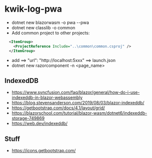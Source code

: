 # kwik-log-pwa

* dotnet new blazorwasm -o pwa --pwa
* dotnet new classlib -o common
* Add common project to other projects:
```xml
  <ItemGroup>
    <ProjectReference Include="..\common\common.csproj" />
  </ItemGroup>
```
* add ==> "url": "http://localhost:5xxx" ==> launch.json
* dotnet new razorcomponent -n <page_name>

## IndexedDB
* https://www.syncfusion.com/faq/blazor/general/how-do-i-use-indexeddb-in-blazor-webassembly
* https://blog.stevensanderson.com/2019/08/03/blazor-indexeddb/
* https://getbootstrap.com/docs/4.1/layout/grid/
* https://blazorschool.com/tutorial/blazor-wasm/dotnet6/indexeddb-storage-749869
* https://web.dev/indexeddb/

## Stuff
* https://icons.getbootstrap.com/
